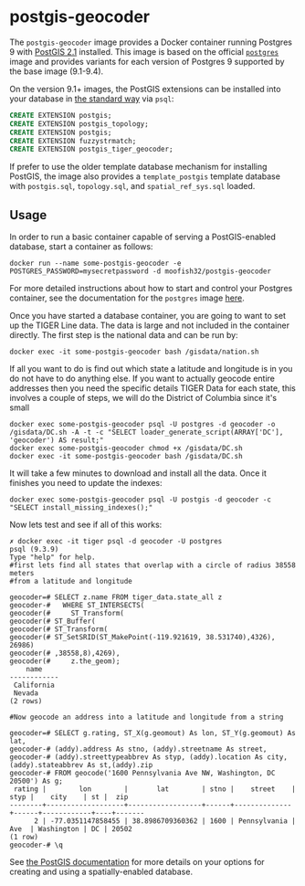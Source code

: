 # postgis-geocoder

The `postgis-geocoder` image provides a Docker container running Postgres 9 with
[PostGIS 2.1](http://postgis.net/docs/manual-2.1/) installed. This image is
based on the official [`postgres`](https://registry.hub.docker.com/_/postgres/)
image and provides variants for each version of Postgres 9 supported by the
base image (9.1-9.4).

On the version 9.1+ images, the PostGIS extensions can be installed into your
database in [the standard way](http://postgis.net/docs/postgis_installation.html#create_new_db_extensions) via `psql`:

```SQL
CREATE EXTENSION postgis;
CREATE EXTENSION postgis_topology;
CREATE EXTENSION postgis;   
CREATE EXTENSION fuzzystrmatch;
CREATE EXTENSION postgis_tiger_geocoder;
```

If prefer to use the older template database
mechanism for installing PostGIS, the image also provides a `template_postgis` template
database with `postgis.sql`, `topology.sql`, and `spatial_ref_sys.sql` loaded.

## Usage

In order to run a basic container capable of serving a PostGIS-enabled database,
start a container as follows:

    docker run --name some-postgis-geocoder -e POSTGRES_PASSWORD=mysecretpassword -d moofish32/postgis-geocoder

For more detailed instructions about how to start and control your Postgres
container, see the documentation for the `postgres` image
[here](https://registry.hub.docker.com/_/postgres/).

Once you have started a database container, you are going to want to set up the
TIGER Line data. The data is large and not included in the container directly.
The first step is the national data and can be run by:

```
docker exec -it some-postgis-geocoder bash /gisdata/nation.sh
```

If all you want to do is find out which state a latitude and longitude is in you
do not have to do anything else. If you want to actually geocode entire
addresses then you need the specific details TIGER Data for each state, this
involves a couple of steps, we will do the District of Columbia since it's small
```
docker exec some-postgis-geocoder psql -U postgres -d geocoder -o /gisdata/DC.sh -A -t -c "SELECT loader_generate_script(ARRAY['DC'], 'geocoder') AS result;"
docker exec some-postgis-geocoder chmod +x /gisdata/DC.sh
docker exec -it some-postgis-geocoder bash /gisdata/DC.sh
```
It will take a few minutes to download and install all the data. Once it
finishes you need to update the indexes:
```
docker exec some-postgis-geocoder psql -U postgis -d geocoder -c "SELECT install_missing_indexes();"
```
Now lets test and see if all of this works:
```
✗ docker exec -it tiger psql -d geocoder -U postgres
psql (9.3.9)
Type "help" for help.
#first lets find all states that overlap with a circle of radius 38558 meters
#from a latitude and longitude

geocoder=# SELECT z.name FROM tiger_data.state_all z
geocoder-#   WHERE ST_INTERSECTS(
geocoder(#     ST_Transform(
geocoder(# ST_Buffer(
geocoder(# ST_Transform(
geocoder(# ST_SetSRID(ST_MakePoint(-119.921619, 38.531740),4326), 26986)
geocoder(# ,38558,8),4269),
geocoder(#     z.the_geom);
    name
------------
 California
 Nevada
(2 rows)

#Now geocode an address into a latitude and longitude from a string

geocoder=# SELECT g.rating, ST_X(g.geomout) As lon, ST_Y(g.geomout) As lat,
geocoder-# (addy).address As stno, (addy).streetname As street,
geocoder-# (addy).streettypeabbrev As styp, (addy).location As city, (addy).stateabbrev As st,(addy).zip
geocoder-# FROM geocode('1600 Pennsylvania Ave NW, Washington, DC 20500') As g;
 rating |        lon        |       lat        | stno |    street    | styp |    city    | st |  zip
--------+-------------------+------------------+------+--------------+------+------------+----+-------
      2 | -77.0351147858455 | 38.8986709360362 | 1600 | Pennsylvania | Ave  | Washington | DC | 20502
(1 row)
geocoder-# \q
```

See [the PostGIS documentation](http://postgis.net/docs/postgis_installation.html#create_new_db_extensions)
for more details on your options for creating and using a spatially-enabled database.
